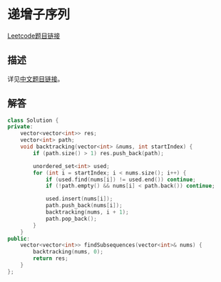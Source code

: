 # 递增子序列

[Leetcode题目链接](https://leetcode.com/problems/non-decreasing-subsequences/description/)

## 描述

详见[中文题目链接](https://leetcode.cn/problems/non-decreasing-subsequences/)。

## 解答

```C++
class Solution {
private:
    vector<vector<int>> res;
    vector<int> path;
    void backtracking(vector<int> &nums, int startIndex) {
        if (path.size() > 1) res.push_back(path);

        unordered_set<int> used;
        for (int i = startIndex; i < nums.size(); i++) {
            if (used.find(nums[i]) != used.end()) continue;
            if (!path.empty() && nums[i] < path.back()) continue;

            used.insert(nums[i]);
            path.push_back(nums[i]);
            backtracking(nums, i + 1);
            path.pop_back();
        }
    }
public:
    vector<vector<int>> findSubsequences(vector<int>& nums) {
        backtracking(nums, 0);
        return res;
    }
};
```

